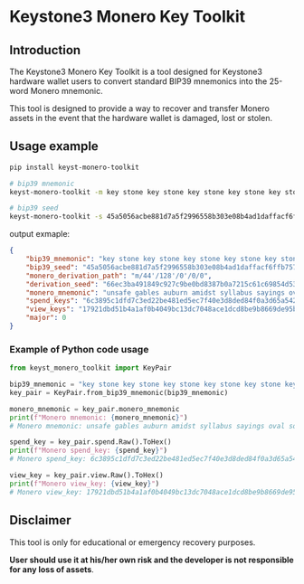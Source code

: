 # Keystone3 Monero Key Toolkit

## Introduction

The Keystone3 Monero Key Toolkit is a tool designed for Keystone3 hardware wallet users to convert standard BIP39 mnemonics into the 25-word Monero mnemonic.

This tool is designed to provide a way to recover and transfer Monero assets in the event that the hardware wallet is damaged, lost or stolen.

## Usage example

```bash
pip install keyst-monero-toolkit
```

```bash
# bip39 mnemonic
keyst-monero-toolkit -m key stone key stone key stone key stone key stone key stone key stone success

# bip39 seed
keyst-monero-toolkit -s 45a5056acbe881d7a5f2996558b303e08b4ad1daffacf6ffb757ff2a9705e6b9f806cffe3bd90ff8e3f8e8b629d9af78bcd2ed23e8c711f238308e65b62aa5f0
```

output exmaple:

```json
{
    "bip39_mnemonic": "key stone key stone key stone key stone key stone key stone key stone success",
    "bip39_seed": "45a5056acbe881d7a5f2996558b303e08b4ad1daffacf6ffb757ff2a9705e6b9f806cffe3bd90ff8e3f8e8b629d9af78bcd2ed23e8c711f238308e65b62aa5f0",
    "monero_derivation_path": "m/44'/128'/0'/0/0",
    "derivation_seed": "66ec3ba491849c927c9be0bd8387b0a7215c61c69854d53f6585630d4557e752",
    "monero_mnemonic": "unsafe gables auburn amidst syllabus sayings oval sowed utopia tiger certain iceberg meeting ridges neon irony ticket eluded hedgehog acoustic ginger across organs poverty acoustic",
    "spend_keys": "6c3895c1dfd7c3ed22be481ed5ec7f40e3d8ded84f0a3d65a542915475ca6f0e",
    "view_keys": "17921dbd51b4a1af0b4049bc13dc7048ace1dcd8be9b8669de95b8430924ea09",
    "major": 0
}
```

### Example of Python code usage

```python
from keyst_monero_toolkit import KeyPair

bip39_mnemonic = "key stone key stone key stone key stone key stone key stone key stone success"
key_pair = KeyPair.from_bip39_mnemonic(bip39_mnemonic)

monero_mnemonic = key_pair.monero_mnemonic
print(f"Monero mnemonic: {monero_mnemonic}")
# Monero mnemonic: unsafe gables auburn amidst syllabus sayings oval sowed utopia tiger certain iceberg meeting ridges neon irony ticket eluded hedgehog acoustic ginger across organs poverty acoustic

spend_key = key_pair.spend.Raw().ToHex()
print(f"Monero spend_key: {spend_key}")
# Monero spend_key: 6c3895c1dfd7c3ed22be481ed5ec7f40e3d8ded84f0a3d65a542915475ca6f0e

view_key = key_pair.view.Raw().ToHex()
print(f"Monero view_key: {view_key}")
# Monero view_key: 17921dbd51b4a1af0b4049bc13dc7048ace1dcd8be9b8669de95b8430924ea09
```

## Disclaimer

This tool is only for educational or emergency recovery purposes. 

**User should use it at his/her own risk and the developer is not responsible for any loss of assets**.



